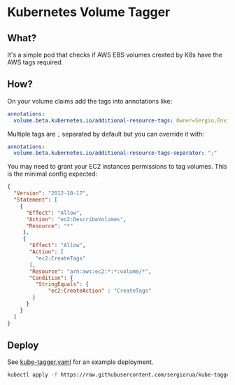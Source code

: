 # Kubernetes Volume Tagger

## What?

It's a simple pod that checks if AWS EBS volumes created by K8s have the AWS tags required.

## How?

On your volume claims add the tags into annotations like:

```yaml
annotations:
  volume.beta.kubernetes.io/additional-resource-tags: Owner=Sergio,Environment=Dev
```

Multiple tags are `,` separated by default but you can override it with:

```yaml
annotations:
  volume.beta.kubernetes.io/additional-resource-tags-separator: ";"
```


You may need to grant your EC2 instances permissions to tag volumes. This is the minimal config expected:

```json
{
  "Version": "2012-10-17",
  "Statement": [
    {
      "Effect": "Allow",
      "Action": "ec2:DescribeVolumes",
      "Resource": "*"
     },
     {
       "Effect": "Allow",
       "Action": [
         "ec2:CreateTags"
       ],
       "Resource": "arn:aws:ec2:*:*:volume/*",
       "Condition": {
         "StringEquals": {
             "ec2:CreateAction" : "CreateTags"
        }
      }
    }
  ]
}
```
## Deploy

See [kube-tagger.yaml](https://github.com/sergiorua/kube-tagger/blob/master/kube-tagger.yaml) for an example deployment.

```sh
kubectl apply -f https://raw.githubusercontent.com/sergiorua/kube-tagger/master/kube-tagger.yaml
```

